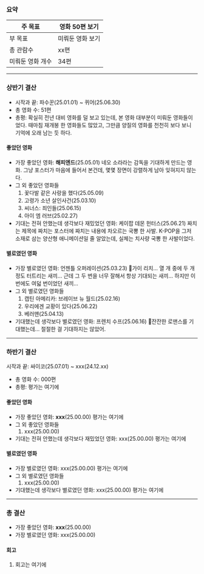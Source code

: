 ### 요약
| 주 목표      | 영화 50편 보기 |
| --------- | --------- |
| 부 목표      | 미뤄둔 영화 보기 |
| 총 관람수     | xx편       |
| 미뤄둔 영화 개수 | 34편       |

---
### 상반기 결산
- 시작과 끝: 파수꾼(25.01.01) ~ 퀴어(25.06.30)
- 총 영화 수: 51편
- 총평: 확실히 전년 대비 영화를 덜 보고 있는데, 본 영화 대부분이 미뤄둔 영화들이었다. 때마침 재개봉 한 영화들도 많았고, 그만큼 양질의 영화를 천천히 보다 보니 기억에 오래 남는 듯 하다.
#### 좋았던 영화
- 가장 좋았던 영화: **해피엔드**(25.05.01)
  네오 소라라는 감독을 기대하게 만드는 영화. 그냥 포스터가 마음에 들어서 본건데, 몇몇 장면이 강렬하게 남아 잊혀지지 않는다. 
- 그 외 좋았던 영화들
	1. 꽃다발 같은 사랑을 했다(25.05.09)
	2. 고령가 소년 살인사건(25.03.10)
	3. 씨너스: 죄인들(25.06.15)
	4. 아이 엠 러브(25.02.27)
- 기대는 전혀 안했는데 생각보다 재밌었던 영화: 케이팝 데몬 헌터스(25.06.21)
  짜치는 제목에 짜치는 포스터에 짜치는 내용에 차오르는 국뽕 한 사발. K-POP을 그저 소재로 삼는 양산형 애니메이션일 줄 알았는데, 실체는 치사량 국뽕 한 사발이었다.
#### 별로였던 영화
- 가장 별로였던 영화: 언젠틀 오퍼레이션(25.03.23)
  가이 리치... 열 개 중에 두 개 정도 터트리는 새끼...
  근데 그 두 번을 너무 잘해서 항상 기대되는 새끼...
  하지만 이번에도 여덟 번이었던 새끼...
- 그 외 별로였던 영화들
	1. 캡틴 아메리카: 브레이브 뉴 월드(25.02.16)
	2. 우리에겐 교황이 있다(25.06.22)
	3. 베러맨(25.04.13)
- 기대했는데 생각보다 별로였던 영화: 프렌치 수프(25.06.16)
  잔잔한 로맨스를 기대했는데... 절절한 걸 기대하지는 않았어.
--- 
### 하반기 결산
시작과 끝: 싸이코(25.07.01) ~ xxx(24.12.xx)
- 총 영화 수: 000편
- 총평: 평가는 여기에
#### 좋았던 영화
- 가장 좋았던 영화: **xxx**(25.00.00)
  평가는 여기에
- 그 외 좋았던 영화들
	1. xxx(25.00.00)
- 기대는 전혀 안했는데 생각보다 재밌었던 영화: xxx(25.00.00)
  평가는 여기에
#### 별로였던 영화
- 가장 별로였던 영화: xxx(25.00.00)
평가는 여기에
- 그 외 별로였던 영화들
	1. xxx(25.00.00)
- 기대했는데 생각보다 별로였던 영화: xxx(25.00.00)
평가는 여기에

---
### 총 결산
- 가장 좋았던 영화: **xxx**(25.00.00)
- 가장 별로였던 영화: xxx(25.00.00)
#### 회고
1. 회고는 여기에